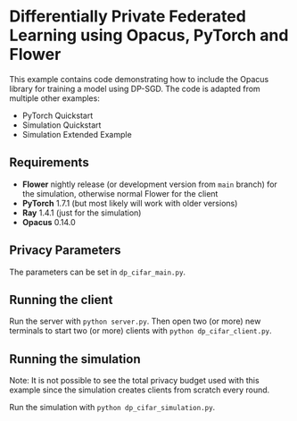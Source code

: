 # Differentially Private Federated Learning using Opacus, PyTorch and Flower

This example contains code demonstrating how to include the Opacus library for training a model using DP-SGD. The code is adapted from multiple other examples:

- PyTorch Quickstart
- Simulation Quickstart
- Simulation Extended Example

## Requirements

- **Flower** nightly release (or development version from `main` branch) for the simulation, otherwise normal Flower for the client
- **PyTorch** 1.7.1 (but most likely will work with older versions)
- **Ray** 1.4.1 (just for the simulation)
- **Opacus** 0.14.0

## Privacy Parameters

The parameters can be set in `dp_cifar_main.py`.

## Running the client

Run the server with `python server.py`. Then open two (or more) new terminals to start two (or more) clients with `python dp_cifar_client.py`.

## Running the simulation

Note: It is not possible to see the total privacy budget used with this example since the simulation creates clients from scratch every round.

Run the simulation with `python dp_cifar_simulation.py`.
